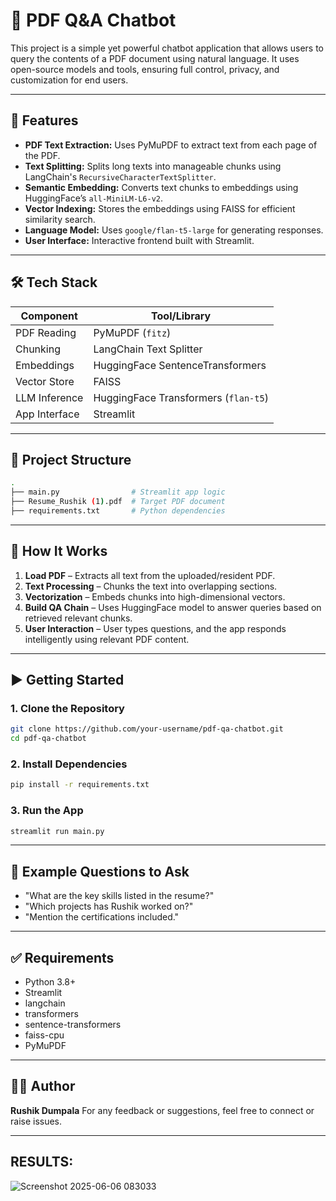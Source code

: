 
# 📘 PDF Q\&A Chatbot

This project is a simple yet powerful chatbot application that allows users to query the contents of a PDF document using natural language. It uses open-source models and tools, ensuring full control, privacy, and customization for end users.

---

## 🚀 Features

* **PDF Text Extraction:** Uses PyMuPDF to extract text from each page of the PDF.
* **Text Splitting:** Splits long texts into manageable chunks using LangChain's `RecursiveCharacterTextSplitter`.
* **Semantic Embedding:** Converts text chunks to embeddings using HuggingFace’s `all-MiniLM-L6-v2`.
* **Vector Indexing:** Stores the embeddings using FAISS for efficient similarity search.
* **Language Model:** Uses `google/flan-t5-large` for generating responses.
* **User Interface:** Interactive frontend built with Streamlit.

---

## 🛠️ Tech Stack

| Component     | Tool/Library                         |
| ------------- | ------------------------------------ |
| PDF Reading   | PyMuPDF (`fitz`)                     |
| Chunking      | LangChain Text Splitter              |
| Embeddings    | HuggingFace SentenceTransformers     |
| Vector Store  | FAISS                                |
| LLM Inference | HuggingFace Transformers (`flan-t5`) |
| App Interface | Streamlit                            |

---

## 🧱 Project Structure

```bash
.
├── main.py                # Streamlit app logic
├── Resume_Rushik (1).pdf  # Target PDF document
├── requirements.txt       # Python dependencies
```

---

## 🧠 How It Works

1. **Load PDF** – Extracts all text from the uploaded/resident PDF.
2. **Text Processing** – Chunks the text into overlapping sections.
3. **Vectorization** – Embeds chunks into high-dimensional vectors.
4. **Build QA Chain** – Uses HuggingFace model to answer queries based on retrieved relevant chunks.
5. **User Interaction** – User types questions, and the app responds intelligently using relevant PDF content.

---

## ▶️ Getting Started

### 1. Clone the Repository

```bash
git clone https://github.com/your-username/pdf-qa-chatbot.git
cd pdf-qa-chatbot
```

### 2. Install Dependencies

```bash
pip install -r requirements.txt
```

### 3. Run the App

```bash
streamlit run main.py
```

---

## 📄 Example Questions to Ask

* "What are the key skills listed in the resume?"
* "Which projects has Rushik worked on?"
* "Mention the certifications included."

---

## ✅ Requirements

* Python 3.8+
* Streamlit
* langchain
* transformers
* sentence-transformers
* faiss-cpu
* PyMuPDF

---

## 🙋‍♂️ Author

**Rushik Dumpala**
For any feedback or suggestions, feel free to connect or raise issues.

---


## RESULTS:
![Screenshot 2025-06-06 083033](https://github.com/user-attachments/assets/ca4e3a6f-0ae2-4606-8d77-baa314ebcd19)


